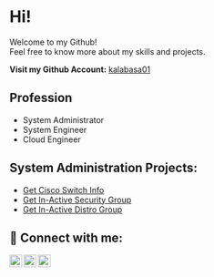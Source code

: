 <h1>Hi!</h1>

Welcome to my Github! <br />
Feel free to know more about my skills and projects.

**Visit my Github Account:**
[kalabasa01](https://github.com/kalabasa01)


<h2>Profession</h2>

- System Administrator
- System Engineer
- Cloud Engineer

  
<h2>System Administration Projects:</h2>

- [Get Cisco Switch Info](https://github.com/kalabasa01/get-cswitchinfo)
- [Get In-Active Security Group](https://github.com/kalabasa01/get-inactive-secgroup)
- [Get In-Active Distro Group](https://github.com/kalabasa01/get-inactive-distrogroup)


<h2> 🤳 Connect with me:</h2>
  
[<img align="left" alt="Jemar Cañas | LinkedIn" width="22px" src="https://cdn.jsdelivr.net/npm/simple-icons@v3/icons/linkedin.svg" />][linkedin]
[<img align="left" width="22px" src="https://cdn.jsdelivr.net/npm/simple-icons@v3/icons/telegram.svg" />][telegram]
[<img align="left" alt="Jemar Cañas | Facebook" width="22px" src="https://cdn.jsdelivr.net/npm/simple-icons@v3/icons/facebook.svg" />][facebook]

[linkedin]: https://www.linkedin.com/in/jemarcns
[telegram]: https://t.me/jemarcns
[facebook]: https://www.facebook.com/jmarcns
